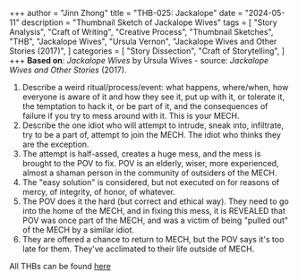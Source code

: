+++
author = "Jinn Zhong"
title = "THB-025: Jackalope"
date = "2024-05-11"
description = "Thumbnail Sketch of Jackalope Wives"
tags = [
    "Story Analysis",
    "Craft of Writing",
    "Creative Process",
    "Thumbnail Sketches",
    "THB",
    "Jackalope Wives",
    "Ursula Vernon",
   "Jackalope Wives and Other Stories (2017)",
]
categories = [
    "Story Dissection",
    "Craft of Storytelling",
]
+++
**Based on**: _Jackalope Wives_ by Ursula Wives - source: _Jackalope Wives and Other Stories_ (2017).

1. Describe a weird ritual/process/event: what happens, where/when, how everyone is aware of it and how they see it, put up with it, or tolerate it, the temptation to hack it, or be part of it, and the consequences of failure if you try to mess around with it. This is your MECH.
2. Describe the one idiot who will attempt to intrude, sneak into, infiltrate, try to be a part of, attempt to join the MECH. The idiot who thinks they are the exception.
3. The attempt is half-assed, creates a huge mess, and the mess is brought to the POV to fix. POV is an elderly, wiser, more experienced, almost a shaman person in the community of outsiders of the MECH.
4. The "easy solution" is considered, but not executed on for reasons of mercy, of integrity, of honor, of whatever.
5. The POV does it the hard (but correct and ethical way). They need to go into the home of the MECH, and in fixing this mess, it is REVEALED that POV was once part of the MECH, and was a victim of being "pulled out" of the MECH by a similar idiot.
6. They are offered a chance to return to MECH, but the POV says it's too late for them. They've acclimated to their life outside of MECH.

All THBs can be found [here](https://journal.jinnzhong.com/tags/thb/)
